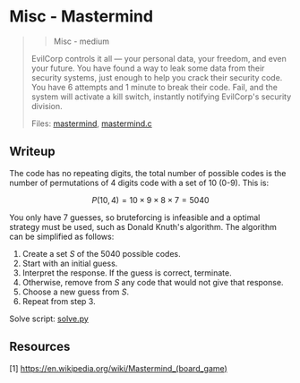 # Misc - Mastermind

> > Misc - medium
> 
> EvilCorp controls it all — your personal data, your freedom, and even your future. You have found a way to leak some data from their security systems, just enough to help you crack their security code. You have 6 attempts and 1 minute to break their code. Fail, and the system will activate a kill switch, instantly notifying EvilCorp's security division.
> 
> Files: [mastermind](../src/mastermind), [mastermind.c](../src/mastermind.c)


## Writeup
The code has no repeating digits, the total number of possible codes is the number of permutations of 4 digits code with a set of 10 (0-9). This is:

$$
P(10,4)=10\times 9\times 8\times 7 = 5040
$$

You only have 7 guesses, so bruteforcing is infeasible and a optimal strategy must be used, such as Donald Knuth's algorithm. The algorithm can be simplified as follows:

1. Create a set $S$ of the 5040 possible codes.
2. Start with an initial guess.
3. Interpret the response. If the guess is correct, terminate.
4. Otherwise, remove from $S$ any code that would not give that response.
5. Choose a new guess from $S$.
7. Repeat from step 3.

Solve script: [solve.py](../src/solve.py)

## Resources
[1] https://en.wikipedia.org/wiki/Mastermind_(board_game)